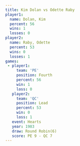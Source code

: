 ```yaml
---
title: Kim Dolan vs Odette Raby
player1:            
  name: Dolan, Kim  
  percent: 56       
  wins: 1           
  losses: 0         
player2:            
  name: Raby, Odette
  percent: 53       
  wins: 0           
  losses: 1         
games:
 - player1:          
     team: 'PE'      
     position: Fourth
     percent: 56     
     win: 1          
     loss: 0         
   player2:        
     team: 'QC'    
     position: Lead
     percent: 53   
     win: 0        
     loss: 1       
   event: Hearts       
   year: 1983          
   draw: Round Robin(6)
   score: PE 9 - QC 7  
---
```

